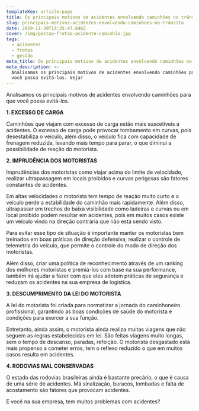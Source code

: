 ```yaml
---
templateKey: article-page
title: Os principais motivos de acidentes envolvendo caminhões no trânsito
slug: principais-motivos-acidentes-envolvendo-caminhoes-no-trânsito
date: 2019-11-29T13:25:47.646Z
cover: /img/gestao-frotas-acidente-caminhão.jpg
tags:
  - acidentes
  - frotas
  - gestão
meta_title: Os principais motivos de acidentes envolvendo caminhões no trânsito
meta_description: >-
  Analisamos os principais motivos de acidentes envolvendo caminhões para que
  você possa evitá-los. Veja!
---
```

Analisamos os principais motivos de acidentes envolvendo caminhões para que você possa evitá-los. 

**1. EXCESSO DE CARGA**

Caminhões que viajam com excesso de carga estão mais suscetíveis a acidentes. O excesso de carga pode provocar tombamento em curvas, pois desestabiliza o veículo, além disso, o veículo fica com capacidade de frenagem reduzida, levando mais tempo para parar, o que diminui a possibilidade de reação do motorista. 

**2. IMPRUDÊNCIA DOS MOTORISTAS**

Imprudências dos motoristas como viajar acima do limite de velocidade, realizar ultrapassagem em locais proibidos e curvas perigosas são fatores constantes de acidentes. 

Em altas velocidades o motorista tem tempo de reação muito curto e o veículo perde a estabilidade do caminhão mais rapidamente. Além disso, ultrapassar em trechos de baixa visibilidade como ladeiras e curvas ou em local proibido podem resultar em acidentes, pois em muitos casos existe um veículo vindo na direção contrária que não está sendo visto. 

Para evitar esse tipo de situação é importante manter os motoristas bem treinados em boas práticas de direção defensiva, realizar o controle de telemetria do veículo, que permite o controle do modo de direção dos motoristas. 

Além disso, criar uma política de reconhecimento através de um ranking dos melhores motoristas e premiá-los com base na sua performance, também irá ajudar a fazer com que eles adotem práticas de segurança e reduzam os acidentes na sua empresa de logística. 

**3. DESCUMPRIMENTO DA LEI DO MOTORISTA**

A lei do motorista foi criada para normatizar a jornada do caminhoneiro profissional, garantindo as boas condições de saúde do motorista e condições para exercer a sua função. 

Entretanto, ainda assim, o motorista ainda realiza muitas viagens que não seguem as regras estabelecidas em lei. São feitas viagens muito longas, sem o tempo de descanso, paradas, refeição. O motorista desgastado está mais propenso a cometer erros, tem o reflexo reduzido o que em muitos casos resulta em acidentes. 

**4. RODOVIAS MAL CONSERVADAS**

O estado das rodovias brasileiras ainda é bastante precário, o que é causa de uma série de acidentes. Má sinalização, buracos, lombadas e falta de acostamento são fatores que provocam acidentes. 

E você na sua empresa, tem muitos problemas com acidentes?
